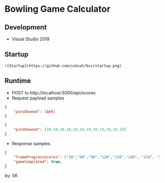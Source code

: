 # Bowling Game Calculator

## Development
   * Visual Studio 2019

## Startup
    ![Startup](https://github.com/sskset/bsc/startup.png)

## Runtime
* POST to http://localhost:5000/api/scores
* Request payload samples
```json
{
    "pinsDowned": [int]
}
```

```json
{
    "pinsDowned": [10,10,10,10,10,10,10,10,10,10,10,10]
}
```  

* Response samples  

```json
{
    "frameProgressScores": ["30","60","90","120","150","180", "210", "240", "270", "300"],
    "gameCompleted": true,
}

```

by: SK